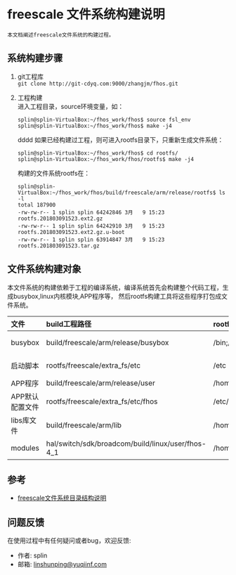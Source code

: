 # freescale 文件系统构建说明  
    本文档阐述freescale文件系统的构建过程。
    
## 系统构建步骤
1. git工程库  
    `git clone http://git-cdyq.com:9000/zhangjm/fhos.git`
 
2. 工程构建  
    进入工程目录，source环境变量，如：
    ```
    splin@splin-VirtualBox:~/fhos_work/fhos$ source fsl_env 
    splin@splin-VirtualBox:~/fhos_work/fhos$ make -j4
    ```
   dddd 
    如果已经构建过工程，则可进入rootfs目录下，只重新生成文件系统：
    ```
    splin@splin-VirtualBox:~/fhos_work/fhos$ cd rootfs/
    splin@splin-VirtualBox:~/fhos_work/fhos/rootfs$ make -j4
    ```

    构建的文件系统rootfs在：
    ```
    splin@splin-VirtualBox:~/fhos_work/fhos/build/freescale/arm/release/rootfs$ ls -l
    total 187900
    -rw-rw-r-- 1 splin splin 64242846 3月   9 15:23 rootfs.201803091523.ext2.gz
    -rw-rw-r-- 1 splin splin 64242910 3月   9 15:23 rootfs.201803091523.ext2.gz.u-boot
    -rw-rw-r-- 1 splin splin 63914847 3月   9 15:23 rootfs.201803091523.tar.gz
    ```
   
 ##  文件系统构建对象
 本文件系统的构建依赖于工程的编译系统，编译系统首先会构建整个代码工程，生成busybox,linux内核模块,APP程序等，
 然后rootfs构建工具将这些程序打包成文件系统。
 
    
 |     文件        |        build工程路径                               |   rootfs路径    |    备注              |
 | :-------------  | :------------------------------------------------- | :-------------- | :-------             |
 | busybox         | build/freescale/arm/release/busybox                | /bin;/sbin;etc  | 暂不支持busybox的裁剪|
 | 启动脚本        | rootfs/freescale/extra_fs/etc                      | /etc            | 如sw_init.sh,preinit.sh|
 | APP程序         | build/freescale/arm/release/user                   | /home/root/apps | 如l2d |
 | APP默认配置文件 | rootfs/freescale/extra_fs/etc/fhos                 | /etc/fhos       | 如l2d.conf |
 | libs库文件      | build/freescale/arm/lib                            | /home/root/libs | 如libfrr.so |
 | modules         | hal/switch/sdk/broadcom/build/linux/user/fhos-4_1  | /home/root/mods | 如linux-kernel-bde.ko |
 
  
## 参考
* [freescale文件系统目录结构说明](http://10.0.0.3:9000/zhangjm/fhos/wikis/Design/fsl_rootfs_design)

## 问题反馈
在使用过程中有任何疑问或者bug，欢迎反馈:

* 作者: splin
* 邮箱: linshunping@yuqiinf.com 